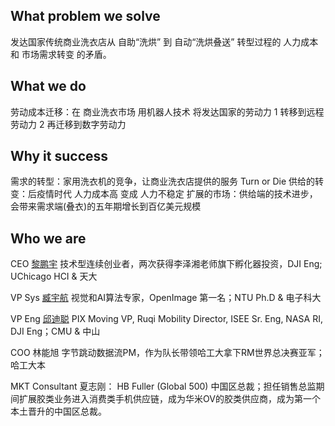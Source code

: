 
## What problem we solve

发达国家传统商业洗衣店从 自助“洗烘” 到 自动“洗烘叠送” 转型过程的 人力成本 和 市场需求转变 的矛盾。

## What we do

劳动成本迁移：在 商业洗衣市场 用机器人技术 将发达国家的劳动力 1 转移到远程劳动力 2 再迁移到数字劳动力

## Why it success

需求的转型：家用洗衣机的竞争，让商业洗衣店提供的服务 Turn or Die
供给的转变：后疫情时代 人力成本高 变成 人力不稳定
扩展的市场：供给端的技术进步，会带来需求端(叠衣)的五年期增长到百亿美元规模

## Who we are

CEO [黎鹏宇](http://www.pengyulee.com/)
技术型连续创业者，两次获得李泽湘老师旗下孵化器投资，DJI Eng; UChicago HCI & 天大

VP Sys [臧宇航]()
视觉和AI算法专家，OpenImage 第一名；NTU Ph.D & 电子科大

VP Eng [邱迪聪](http://www.davidqiu.com/)
PIX Moving VP, Ruqi Mobility Director, ISEE Sr. Eng, NASA RI, DJI Eng；CMU & 中山

COO 林能旭
字节跳动数据流PM，作为队长带领哈工大拿下RM世界总决赛亚军；哈工大本

MKT Consultant 夏志刚：
HB Fuller (Global 500) 中国区总裁；担任销售总监期间扩展胶类业务进入消费类手机供应链，成为华米OV的胶类供应商，成为第一个本土晋升的中国区总裁。
